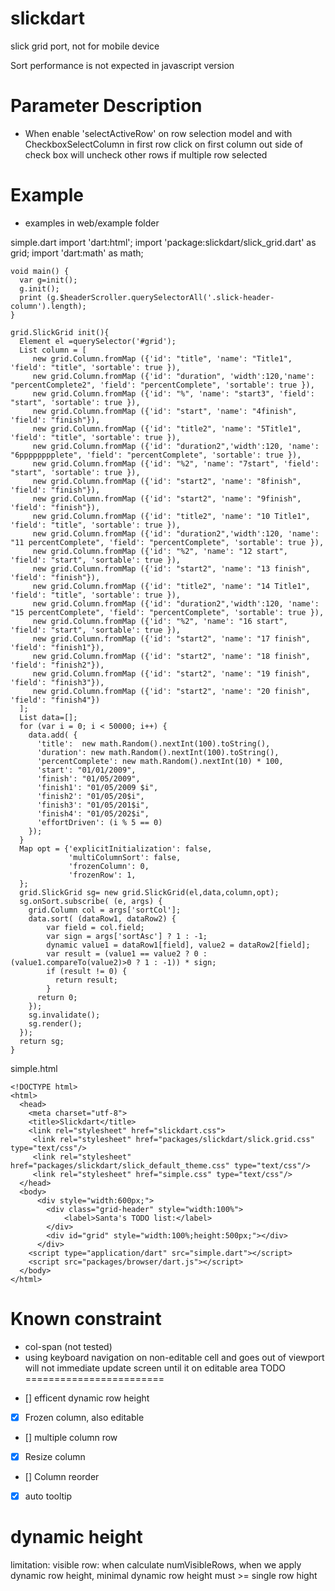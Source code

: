 slickdart
=========

slick grid port, not for mobile device

Sort performance is not expected in javascript version

Parameter Description
=======================

* When enable 'selectActiveRow' on row selection model and with CheckboxSelectColumn in first row
  click on first column out side of check box will uncheck other rows if multiple row selected


Example
=========================
* examples in web/example folder

simple.dart
    import 'dart:html';
    import 'package:slickdart/slick_grid.dart' as grid;
    import 'dart:math' as math;
    
    void main() {
      var g=init();
      g.init();
      print (g.$headerScroller.querySelectorAll('.slick-header-column').length);
    }
    
    grid.SlickGrid init(){
      Element el =querySelector('#grid');
      List column = [
         new grid.Column.fromMap ({'id': "title", 'name': "Title1", 'field': "title", 'sortable': true }),
         new grid.Column.fromMap ({'id': "duration", 'width':120,'name': "percentComplete2", 'field': "percentComplete", 'sortable': true }),
         new grid.Column.fromMap ({'id': "%", 'name': "start3", 'field': "start", 'sortable': true }),
         new grid.Column.fromMap ({'id': "start", 'name': "4finish", 'field': "finish"}),
         new grid.Column.fromMap ({'id': "title2", 'name': "5Title1", 'field': "title", 'sortable': true }),
         new grid.Column.fromMap ({'id': "duration2",'width':120, 'name': "6pppppppplete", 'field': "percentComplete", 'sortable': true }),
         new grid.Column.fromMap ({'id': "%2", 'name': "7start", 'field': "start", 'sortable': true }),
         new grid.Column.fromMap ({'id': "start2", 'name': "8finish", 'field': "finish"}),
         new grid.Column.fromMap ({'id': "start2", 'name': "9finish", 'field': "finish"}),
         new grid.Column.fromMap ({'id': "title2", 'name': "10 Title1", 'field': "title", 'sortable': true }),
         new grid.Column.fromMap ({'id': "duration2",'width':120, 'name': "11 percentComplete", 'field': "percentComplete", 'sortable': true }),
         new grid.Column.fromMap ({'id': "%2", 'name': "12 start", 'field': "start", 'sortable': true }),
         new grid.Column.fromMap ({'id': "start2", 'name': "13 finish", 'field': "finish"}),
         new grid.Column.fromMap ({'id': "title2", 'name': "14 Title1", 'field': "title", 'sortable': true }),
         new grid.Column.fromMap ({'id': "duration2",'width':120, 'name': "15 percentComplete", 'field': "percentComplete", 'sortable': true }),
         new grid.Column.fromMap ({'id': "%2", 'name': "16 start", 'field': "start", 'sortable': true }),
         new grid.Column.fromMap ({'id': "start2", 'name': "17 finish", 'field': "finish1"}),
         new grid.Column.fromMap ({'id': "start2", 'name': "18 finish", 'field': "finish2"}),
         new grid.Column.fromMap ({'id': "start2", 'name': "19 finish", 'field': "finish3"}),
         new grid.Column.fromMap ({'id': "start2", 'name': "20 finish", 'field': "finish4"})
      ];
      List data=[];
      for (var i = 0; i < 50000; i++) {
        data.add( {
          'title':  new math.Random().nextInt(100).toString(),
          'duration': new math.Random().nextInt(100).toString(),
          'percentComplete': new math.Random().nextInt(10) * 100,
          'start': "01/01/2009",
          'finish': "01/05/2009",
          'finish1': "01/05/2009 $i",
          'finish2': "01/05/20$i",
          'finish3': "01/05/201$i",
          'finish4': "01/05/202$i",
          'effortDriven': (i % 5 == 0)
        });
      }
      Map opt = {'explicitInitialization': false,
                 'multiColumnSort': false,
                 'frozenColumn': 0,
                 'frozenRow': 1,
      };
      grid.SlickGrid sg= new grid.SlickGrid(el,data,column,opt);
      sg.onSort.subscribe( (e, args) {
        grid.Column col = args['sortCol'];
        data.sort( (dataRow1, dataRow2) {
            var field = col.field;
            var sign = args['sortAsc'] ? 1 : -1;
            dynamic value1 = dataRow1[field], value2 = dataRow2[field];
            var result = (value1 == value2 ? 0 : (value1.compareTo(value2)>0 ? 1 : -1)) * sign;
            if (result != 0) {
              return result;
            }
          return 0;
        });
        sg.invalidate();
        sg.render();
      });
      return sg;
    }
        
simple.html

    <!DOCTYPE html>    
    <html>
      <head>
        <meta charset="utf-8">
        <title>Slickdart</title>
        <link rel="stylesheet" href="slickdart.css">
         <link rel="stylesheet" href="packages/slickdart/slick.grid.css" type="text/css"/>
         <link rel="stylesheet" href="packages/slickdart/slick_default_theme.css" type="text/css"/>
         <link rel="stylesheet" href="simple.css" type="text/css"/>
      </head>
      <body>    
          <div style="width:600px;">
            <div class="grid-header" style="width:100%">
                <label>Santa's TODO list:</label>
            </div>
            <div id="grid" style="width:100%;height:500px;"></div>
          </div>   
        <script type="application/dart" src="simple.dart"></script>
        <script src="packages/browser/dart.js"></script>
      </body>
    </html>

Known constraint
========================
* col-span (not tested) 
* using keyboard navigation on non-editable cell and goes out of viewport will not
  immediate update screen until it on editable area 
TODO
========================

- [] efficent dynamic row height
- [x] Frozen column, also editable
- [] multiple column row
- [x] Resize column
- [] Column reorder
- [x] auto tooltip


dynamic height
===============================
limitation: visible row:
when calculate numVisibleRows, when we apply dynamic row height, minimal dynamic row height must >= single row hight

